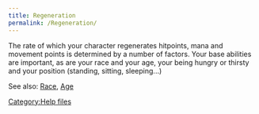 ```yaml
---
title: Regeneration
permalink: /Regeneration/
---
```


The rate of which your character regenerates hitpoints, mana and
movement points is determined by a number of factors. Your base
abilities are important, as are your race and your age, your being
hungry or thirsty and your position (standing, sitting, sleeping...)

See also: [Race](Race "wikilink"), [Age](Age "wikilink")

[Category:Help files](Category:Help_files "wikilink")